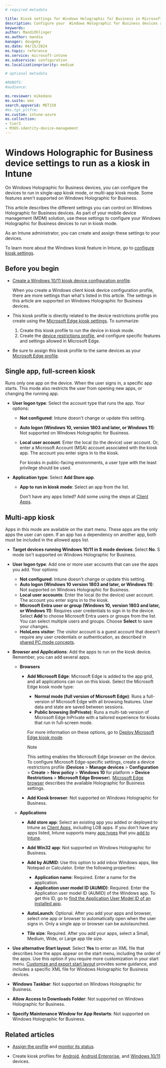 ```yaml
---
# required metadata

title: Kiosk settings for Windows Holographic for Business in Microsoft Intune
description: Configure your  Windows Holographic for Business devices as single-app and multi-app kiosks, customize the start menu, add apps, show the task bar, and configure a web browser in Microsoft Intune.
keywords:
author: MandiOhlinger
ms.author: mandia
manager: dougeby
ms.date: 04/15/2024
ms.topic: reference
ms.service: microsoft-intune
ms.subservice: configuration
ms.localizationpriority: medium

# optional metadata

#ROBOTS:
#audience:

ms.reviewer: mikedano
ms.suite: ems
search.appverid: MET150
#ms.tgt_pltfrm:
ms.custom: intune-azure
ms.collection:
- tier3
- M365-identity-device-management
---
```


# Windows Holographic for Business device settings to run as a kiosk in Intune

On Windows Holographic for Business devices, you can configure the devices to run in single-app kiosk mode, or multi-app kiosk mode. Some features aren't supported on Windows Holographic for Business.

This article describes the different settings you can control on Windows Holographic for Business devices. As part of your mobile device management (MDM) solution, use these settings to configure your Windows Holographic for Business devices to run in kiosk mode.

As an Intune administrator, you can create and assign these settings to your devices.

To learn more about the Windows kiosk feature in Intune, go to [configure kiosk settings](kiosk-settings.md).

## Before you begin

- [Create a Windows 10/11 kiosk device configuration profile](kiosk-settings.md#create-the-profile).

  When you create a Windows client kiosk device configuration profile, there are more settings than what's listed in this article. The settings in this article are supported on Windows Holographic for Business devices.

- This kiosk profile is directly related to the device restrictions profile you create using the [Microsoft Edge kiosk settings](device-restrictions-windows-holographic.md#microsoft-edge-browser). To summarize:

  1. Create this kiosk profile to run the device in kiosk mode.
  2. Create the [device restrictions profile](device-restrictions-windows-holographic.md#microsoft-edge-browser), and configure specific features and settings allowed in Microsoft Edge.

- Be sure to assign this kiosk profile to the same devices as your [Microsoft Edge profile](device-restrictions-windows-holographic.md#microsoft-edge-browser).

## Single app, full-screen kiosk

Runs only one app on the device. When the user signs in, a specific app starts. This mode also restricts the user from opening new apps, or changing the running app.

- **User logon type**: Select the account type that runs the app. Your options:

  - **Not configured**: Intune doesn't change or update this setting.
  - **Auto logon (Windows 10, version 1803 and later, or Windows 11)**: Not supported on Windows Holographic for Business.
  - **Local user account**: Enter the local (to the device) user account. Or, enter a Microsoft Account (MSA) account associated with the kiosk app. The account you enter signs in to the kiosk.

    For kiosks in public-facing environments, a user type with the least privilege should be used.

- **Application type**: Select **Add Store app**.

  - **App to run in kiosk mode**: Select an app from the list.

    Don't have any apps listed? Add some using the steps at [Client Apps](../apps/apps-add.md).

## Multi-app kiosk

Apps in this mode are available on the start menu. These apps are the only apps the user can open. If an app has a dependency on another app, both must be included in the allowed apps list.

- **Target devices running Windows 10/11 in S mode devices**: Select **No**. S mode isn't supported on Windows Holographic for Business.

- **User logon type**: Add one or more user accounts that can use the apps you add. Your options:

  - **Not configured**: Intune doesn't change or update this setting.
  - **Auto logon (Windows 10 version 1803 and later, or Windows 11)**: Not supported on Windows Holographic for Business.
  - **Local user accounts**: Enter the local (to the device) user account. The account you enter signs in to the kiosk.
  - **Microsoft Entra user or group (Windows 10, version 1803 and later, or Windows 11)**: Requires user credentials to sign in to the device. Select **Add** to choose Microsoft Entra users or groups from the list. You can select multiple users and groups. Choose **Select** to save your changes.
  - **HoloLens visitor**: The visitor account is a guest account that doesn't require any user credentials or authentication, as described in [shared PC mode concepts](/windows/configuration/set-up-shared-or-guest-pc#shared-pc-mode-concepts).

- **Browser and Applications**: Add the apps to run on the kiosk device. Remember, you can add several apps.

  - **Browsers**
    - **Add Microsoft Edge**: Microsoft Edge is added to the app grid, and all applications can run on this kiosk. Select the Microsoft Edge kiosk mode type:

      - **Normal mode (full version of Microsoft Edge)**: Runs a full-version of Microsoft Edge with all browsing features. User data and state are saved between sessions.
      - **Public browsing (InPrivate)**: Runs a multi-tab version of Microsoft Edge InPrivate with a tailored experience for kiosks that run in full-screen mode.

      For more information on these options, go to [Deploy Microsoft Edge kiosk mode](/microsoft-edge/deploy/microsoft-edge-kiosk-mode-deploy#supported-configuration-types).

      > [!NOTE]
      > This setting enables the Microsoft Edge browser on the device. To configure Microsoft Edge-specific settings, create a device restrictions profile (**Devices** > **Manage devices** > **Configuration** > **Create** > **New policy** > **Windows 10** for platform > **Device Restrictions** > **Microsoft Edge Browser**). [Microsoft Edge browser](device-restrictions-windows-holographic.md#microsoft-edge-browser) describes the available Holographic for Business settings.

    - **Add Kiosk browser**: Not supported on Windows Holographic for Business.

  - **Applications**
    - **Add store app**: Select an existing app you added or deployed to Intune as [Client Apps](../apps/apps-add.md), including LOB apps. If you don't have any apps listed, Intune supports many [app types](../apps/apps-add.md) that you [add to Intune](../apps/store-apps-windows.md).
    - **Add Win32 app**: Not supported on Windows Holographic for Business.
    - **Add by AUMID**: Use this option to add inbox Windows apps, like Notepad or Calculator. Enter the following properties:

      - **Application name**: Required. Enter a name for the application.
      - **Application user model ID (AUMID)**: Required. Enter the Application user model ID (AUMID) of the Windows app. To get this ID, go to [find the Application User Model ID of an installed app](/windows-hardware/customize/enterprise/find-the-application-user-model-id-of-an-installed-app).

    - **AutoLaunch**: Optional. After you add your apps and browser, select one app or browser to automatically open when the user signs in. Only a single app or browser can be autolaunched.
    - **Tile size**: Required. After you add your apps, select a Small, Medium, Wide, or Large app tile size.

- **Use alternative Start layout**: Select **Yes** to enter an XML file that describes how the apps appear on the start menu, including the order of the apps. Use this option if you require more customization in your start menu. [Customize and export start layout](/hololens/hololens-kiosk#start-layout-for-hololens) provides some guidance, and includes a specific XML file for Windows Holographic for Business devices.

- **Windows Taskbar**: Not supported on Windows Holographic for Business.
- **Allow Access to Downloads Folder**: Not supported on Windows Holographic for Business.
- **Specify Maintenance Window for App Restarts**: Not supported on Windows Holographic for Business.

## Related articles

- [Assign the profile](device-profile-assign.md) and [monitor its status](device-profile-monitor.md).

- Create kiosk profiles for [Android](device-restrictions-android.md#kiosk), [Android Enterprise](device-restrictions-android-for-work.md#device-experience), and [Windows 10/11](kiosk-settings-windows.md) devices.
